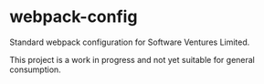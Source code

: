 # webpack-config

Standard webpack configuration for Software Ventures Limited.

This project is a work in progress and not yet suitable for general consumption.